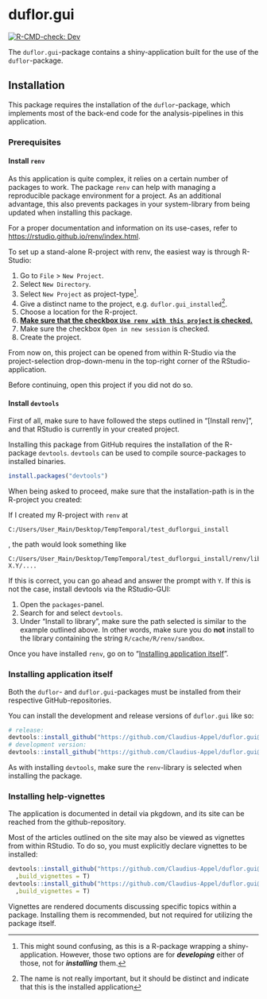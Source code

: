
<!-- README.md is generated from README.Rmd. Please edit that file -->

# duflor.gui

<!-- badges: start -->

[![R-CMD-check:
Dev](https://github.com/Claudius-Appel/duflor.gui/actions/workflows/R-CMD-check.yaml/badge.svg?branch=dev)](https://github.com/Claudius-Appel/duflor.gui/actions/workflows/R-CMD-check.yaml)

<!-- badges: end -->

The `duflor.gui`-package contains a shiny-application built for the use
of the `duflor`-package.

## Installation

This package requires the installation of the `duflor`-package, which
implements most of the back-end code for the analysis-pipelines in this
application.

### Prerequisites

#### Install `renv`

As this application is quite complex, it relies on a certain number of
packages to work. The package `renv` can help with managing a
reproducible package environment for a project. As an additional
advantage, this also prevents packages in your system-library from being
updated when installing this package.

For a proper documentation and information on its use-cases, refer to
<https://rstudio.github.io/renv/index.html>.

To set up a stand-alone R-project with renv, the easiest way is through
R-Studio:

1.  Go to `File` \> `New Project`.
2.  Select `New Directory`.
3.  Select `New Project` as project-type[^1].
4.  Give a distinct name to the project,
    e.g. `duflor.gui_installed`[^2].
5.  Choose a location for the R-project.
6.  <u>**Make sure that the checkbox `Use renv with this project` is
    checked.**</u>
7.  Make sure the checkbox `Open in new session` is checked.
8.  Create the project.

From now on, this project can be opened from within R-Studio via the
project-selection drop-down-menu in the top-right corner of the
RStudio-application.

Before continuing, open this project if you did not do so.

#### Install `devtools`

First of all, make sure to have followed the steps outlined in
“\[Install renv\]”, and that RStudio is currently in your created
project.

Installing this package from GitHub requires the installation of the
R-package `devtools`. `devtools` can be used to compile source-packages
to installed binaries.

``` r
install.packages("devtools")
```

When being asked to proceed, make sure that the installation-path is in
the R-project you created:

If I created my R-project with `renv` at

    C:/Users/User_Main/Desktop/TempTemporal/test_duflorgui_install

, the path would look something like

    C:/Users/User_Main/Desktop/TempTemporal/test_duflorgui_install/renv/library/R-X.Y/....

If this is correct, you can go ahead and answer the prompt with `Y`. If
this is not the case, install devtools via the RStudio-GUI:

1.  Open the `packages`-panel.
2.  Search for and select `devtools`.
3.  Under “Install to library”, make sure the path selected is similar
    to the example outlined above. In other words, make sure you do
    **not** install to the library containing the string
    `R/cache/R/renv/sandbox`.

Once you have installed `renv`, go on to “[Installing application
itself](#installing-application-itself)”.

### Installing application itself

Both the `duflor`- and `duflor.gui`-packages must be installed from
their respective GitHub-repositories.

You can install the development and release versions of `duflor.gui`
like so:

``` r
# release:
devtools::install_github("https://github.com/Claudius-Appel/duflor.gui@master")
# development version:
devtools::install_github("https://github.com/Claudius-Appel/duflor.gui@dev")
```

As with installing `devtools`, make sure the `renv`-library is selected
when installing the package.

### Installing help-vignettes

The application is documented in detail via pkgdown, and its site can be
reached from the github-repository.

Most of the articles outlined on the site may also be viewed as
vignettes from within RStudio. To do so, you must explicitly declare
vignettes to be installed:

``` r
devtools::install_github("https://github.com/Claudius-Appel/duflor.gui@master"
  ,build_vignettes = T)
devtools::install_github("https://github.com/Claudius-Appel/duflor.gui@dev"
  ,build_vignettes = T)
```

Vignettes are rendered documents discussing specific topics within a
package. Installing them is recommended, but not required for utilizing
the package itself.

[^1]: This might sound confusing, as this is a R-package wrapping a
    shiny-application. However, those two options are for
    ***developing*** either of those, not for ***installing*** them.

[^2]: The name is not really important, but it should be distinct and
    indicate that this is the installed application

